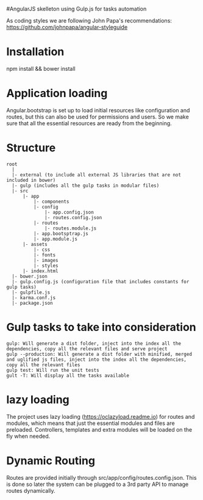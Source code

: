#AngularJS skelleton using Gulp.js for tasks automation

As coding styles we are following John Papa's recommendations: https://github.com/johnpapa/angular-styleguide

# Installation

npm install && bower install

# Application loading

Angular.bootstrap is set up to load initial resources like configuration and routes, but this can also be used for permissions and users. So we make sure that all the essential resources are ready from the beginning.

# Structure

```
root 
  |
  |- external (to include all external JS libraries that are not included in bower)
  |- gulp (includes all the gulp tasks in modular files)
  |- src 
      |- app
          |- components
          |- config
              |- app.config.json
              |- routes.config.json                                            
          |- routes
              |- routes.module.js          
          |- app.bootsptrap.js
          |- app.module.js                                              
      |- assets    
          |- css
          |- fonts
          |- images
          |- styles                                    
      |- index.html
  |- bower.json
  |- gulp.config.js (configuration file that includes constants for gulp tasks)
  |- gulpfile.js
  |- karma.conf.js
  |- package.json        

```
# Gulp tasks to take into consideration

```
gulp: Will generate a dist folder, inject into the index all the dependencies, copy all the relevant files and serve project
gulp --production: Will generate a dist folder with minified, merged and uglified js files, inject into the index all the dependencies, copy all the relevant files
gulp test: Will run the unit tests
gult -T: Will display all the tasks available
```

# lazy loading

The project uses lazy loading (https://oclazyload.readme.io) for routes and modules, which means that just the essential modules and files are preloaded. Controllers, templates and extra modules will be loaded on the fly when needed.

# Dynamic Routing

Routes are provided initially through src/app/config/routes.config.json. This is done so later the system can be plugged to a 3rd party API to manage routes dynamically.
